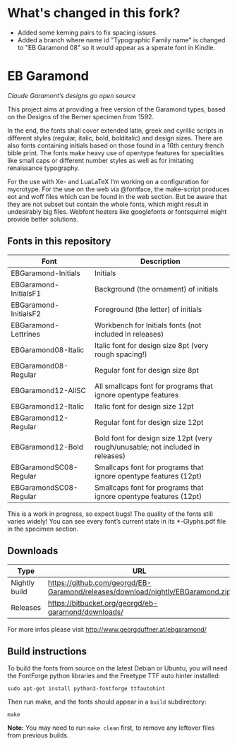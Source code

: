 # What's changed in this fork?

* Added some kerning pairs to fix spacing issues
* Added a branch where name id "Typographic Family name" is changed to "EB Garamond 08" so it would appear as a sperate font in Kindle.

# EB Garamond

*Claude Garamont’s designs go open source*

This project aims at providing a free version of the Garamond types, based on the Designs of the Berner specimen from 1592.

In the end, the fonts shall cover extended latin, greek and cyrillic scripts in different styles (regular, italic, bold, bolditalic) and design sizes. There are also fonts containing initials based on those found in a 16th century french bible print. The fonts make heavy use of opentype features for specialities like small caps or different number styles as well as for imitating renaissance typography.

For the use with Xe- and LuaLaTeX I’m working on a configuration for mycrotype. For the use on the web via @fontface, the make-script produces eot and woff files which can be found in the web section. But be aware that they are not subset but contain the whole fonts, which might result in undesirably big files. Webfont hosters like googlefonts or fontsquirrel might provide better solutions.

## Fonts in this repository

| Font | Description |
|------|-------------|
| EBGaramond-Initials | Initials
| EBGaramond-InitialsF1 | Background (the ornament) of initials
| EBGaramond-InitialsF2 | Foreground (the letter) of initials
| EBGaramond-Lettrines | Workbench for Initials fonts (not included in releases)
| EBGaramond08-Italic | Italic font for design size 8pt (very rough spacing!)
| EBGaramond08-Regular | Regular font for design size 8pt
| EBGaramond12-AllSC | All smallcaps font for programs that ignore opentype features
| EBGaramond12-Italic | Italic font for design size 12pt
| EBGaramond12-Regular | Regular font for design size 12pt
| EBGaramond12-Bold | Bold font for design size 12pt (very rough/unusable; not included in releases)
| EBGaramondSC08-Regular | Smallcaps font for programs that ignore opentype features (12pt)
| EBGaramondSC08-Regular | Smallcaps font for programs that ignore opentype features (12pt)


This is a work in progress, so expect bugs! The quality of the fonts still varies widely! You can see every font’s current state in its *-Glyphs.pdf file in the specimen section.

## Downloads

| Type | URL |
|------|-----|
| Nightly build | https://github.com/georgd/EB-Garamond/releases/download/nightly/EBGaramond.zip |
| Releases | https://bitbucket.org/georgd/eb-garamond/downloads/ |

For more infos please visit http://www.georgduffner.at/ebgaramond/

## Build instructions

To build the fonts from source on the latest Debian or Ubuntu, you will need the FontForge python libraries and the Freetype TTF auto hinter installed:
```
sudo apt-get install python3-fontforge ttfautohint
```

Then run make, and the fonts should appear in a `build` subdirectory:
```
make
```

**Note:** You may need to run `make clean` first, to remove any leftover files from previous builds.
